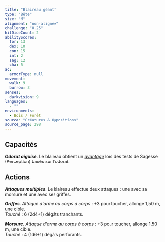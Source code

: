 ```yaml
---
title: "Blaireau géant"
type: "Bête"
size: "M"
alignment: "non-alignée"
challenge: "0.25"
hitDiceCount: 2
abilityScores:
  for: 13
  dex: 10
  con: 15
  int: 2
  sag: 12
  cha: 5
ac: 
  armorType: null
movement: 
  walk: 9
  burrow: 3
senses: 
  darkvision: 9
languages: 
  - ""
environments:
  - Bois / Forêt
source: "Créatures & Oppositions"
source_page: 298
---
```

## Capacités
_**Odorat aiguisé**_. Le blaireau obtient un [_avantage_](/utiliser-les-caracteristiques/#avantage-et-desavantage) lors des tests de Sagesse (Perception) basés sur l'odorat.

## Actions
_**Attaques multiples**_. Le blaireau effectue deux attaques : une avec sa morsure et une avec ses griffes.

_**Griffes**_. _Attaque d'arme au corps à corps_ : +3 pour toucher, allonge 1,50 m, une cible.  
_Touché_ : 6 (2d4+1) dégâts tranchants.

_**Morsure**_. _Attaque d'arme au corps à corps_ : +3 pour toucher, allonge 1,50 m, une cible.  
_Touché_ : 4 (1d6+1) dégâts perforants.
